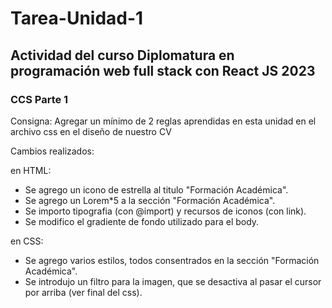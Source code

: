 # Tarea-Unidad-1

## Actividad del curso Diplomatura en programación web full stack con React JS 2023

### CCS Parte 1

Consigna:
Agregar un mínimo de 2 reglas aprendidas en esta unidad en el archivo css en el diseño de nuestro CV

Cambios realizados:

en HTML:
 - Se agrego un icono de estrella al titulo "Formación Académica".
 - Se agrego un Lorem*5 a la sección "Formación Académica".
 - Se importo tipografia (con @import) y recursos de iconos (con link).
 - Se modifico el gradiente de fondo utilizado para el body.

en CSS:
 - Se agrego varios estilos, todos consentrados en la sección "Formación Académica".
 - Se introdujo un filtro para la imagen, que se desactiva al pasar el cursor por arriba (ver final del css).

